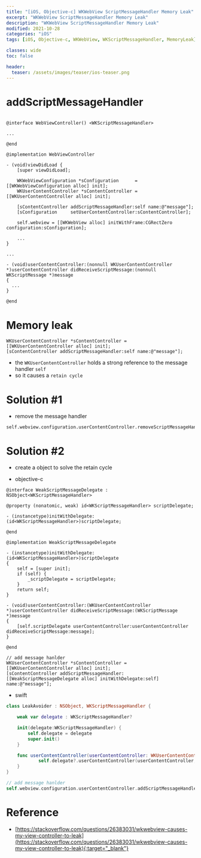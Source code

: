 ```yaml
---
title: "[iOS, Objective-c] WKWebView ScriptMessageHandler Memory Leak"
excerpt: "WKWebView ScriptMessageHandler Memory Leak"
description: "WKWebView ScriptMessageHandler Memory Leak"
modified: 2021-10-28
categories: "iOS"
tags: [iOS, Objective-c, WKWebView, WKScriptMessageHandler, MemoryLeak]

classes: wide
toc: false

header:
  teaser: /assets/images/teaser/ios-teaser.png
---
```


# addScriptMessageHandler
```obj-c

@interface WebViewController() <WKScriptMessageHandler>

...

@end

@implementation WebViewController

- (void)viewDidLoad {
    [super viewDidLoad];

    WKWebViewConfiguration *sConfiguration      = [[WKWebViewConfiguration alloc] init];
    WKUserContentController *sContentController = [[WKUserContentController alloc] init];

    [sContentController addScriptMessageHandler:self name:@"message"];
    [sConfiguration     setUserContentController:sContentController];

    self.webview = [[WKWebView alloc] initWithFrame:CGRectZero configuration:sConfiguration];

    ...
}

...

- (void)userContentController:(nonnull WKUserContentController *)userContentController didReceiveScriptMessage:(nonnull WKScriptMessage *)message
{
  ...
}

@end
```

# Memory leak

```obj-c
WKUserContentController *sContentController = [[WKUserContentController alloc] init];
[sContentController addScriptMessageHandler:self name:@"message"];
```

- the `WKUserContentController` holds a strong reference to the message handler `self`
- so it causes a `retain cycle`

# Solution #1

- remove the message handler

```obj-c
self.webview.configuration.userContentController.removeScriptMessageHandlerForName("message")
```

# Solution #2

- create a object to solve the retain cycle

- objective-c

```obj-c
@interface WeakScriptMessageDelegate : NSObject<WKScriptMessageHandler>

@property (nonatomic, weak) id<WKScriptMessageHandler> scriptDelegate;

- (instancetype)initWithDelegate:(id<WKScriptMessageHandler>)scriptDelegate;

@end

@implementation WeakScriptMessageDelegate

- (instancetype)initWithDelegate:(id<WKScriptMessageHandler>)scriptDelegate
{
    self = [super init];
    if (self) {
        _scriptDelegate = scriptDelegate;
    }
    return self;
}

- (void)userContentController:(WKUserContentController *)userContentController didReceiveScriptMessage:(WKScriptMessage *)message
{
    [self.scriptDelegate userContentController:userContentController didReceiveScriptMessage:message];
}

@end

// add message hanlder
WKUserContentController *sContentController = [[WKUserContentController alloc] init];
[sContentController addScriptMessageHandler:[[WeakScriptMessageDelegate alloc] initWithDelegate:self] name:@"message"];
```

- swift

```swift
class LeakAvoider : NSObject, WKScriptMessageHandler {

    weak var delegate : WKScriptMessageHandler?

    init(delegate:WKScriptMessageHandler) {
        self.delegate = delegate
        super.init()
    }

    func userContentController(userContentController: WKUserContentController, didReceiveScriptMessage message: WKScriptMessage) {
            self.delegate?.userContentController(userContentController, didReceiveScriptMessage: message)
    }
}

// add message hanlder
self.webview.configuration.userContentController.addScriptMessageHandler(LeakAvoider(delegate:self), name: "message")
```

# Reference
- [https://stackoverflow.com/questions/26383031/wkwebview-causes-my-view-controller-to-leak](https://stackoverflow.com/questions/26383031/wkwebview-causes-my-view-controller-to-leak){:target="_blank"}
